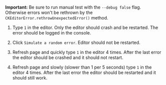 **Important:** Be sure to run manual test with the `--debug false` flag. Otherwise errors won't be rethrown by the `CKEditorError.rethrowUnexpectedError()` method.

1. Type `1` in the editor. Only the editor should crash and be restarted. The error should be logged in the console.

1. Click `Simulate a random error`. Editor should not be restarted.

1. Refresh page and quickly type `1` in the editor 4 times. After the last error the editor should be crashed and it should not restart.

1. Refresh page and slowly (slower than 1 per 5 seconds) type `1` in the editor 4 times. After the last error the editor should be restarted and it should still work.
